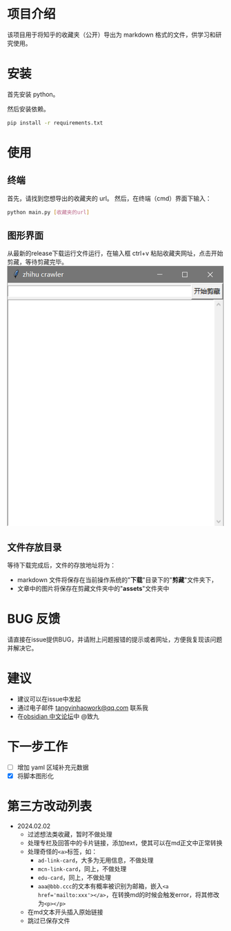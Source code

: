 # 项目介绍
该项目用于将知乎的收藏夹（公开）导出为 markdown 格式的文件，供学习和研究使用。

# 安装
首先安装 python。

然后安装依赖。
```bash
pip install -r requirements.txt
```
# 使用
## 终端
首先，请找到您想导出的收藏夹的 url。
然后，在终端（cmd）界面下输入：
```bash
python main.py [收藏夹的url]
```
## 图形界面
从最新的release下载运行文件运行，在输入框 ctrl+v 粘贴收藏夹网址，点击开始剪藏，等待剪藏完毕。
![img.png](demo.png)

## 文件存放目录
等待下载完成后，文件的存放地址将为：
- markdown 文件将保存在当前操作系统的"**下载**"目录下的"**剪藏**"文件夹下，
- 文章中的图片将保存在剪藏文件夹中的"**assets**"文件夹中

# BUG 反馈
请直接在issue提供BUG，并请附上问题报错的提示或者网址，方便我复现该问题并解决它。

# 建议
- 建议可以在issue中发起
- 通过电子邮件 tangyinhaowork@qq.com 联系我
- 在[obsidian 中文论坛](https://forum-zh.obsidian.md/)中 @致九

# 下一步工作
-[ ] 增加 yaml 区域补充元数据
-[x] 将脚本图形化

# 第三方改动列表

* 2024.02.02
    * 过滤想法类收藏，暂时不做处理
    * 处理专栏及回答中的卡片链接，添加text，使其可以在md正文中正常转换
    * 处理奇怪的```<a>```标签，如：
        * ```ad-link-card```，大多为无用信息，不做处理
        * ```mcn-link-card```，同上，不做处理
        * ```edu-card```，同上，不做处理
        * ```aaa@bbb.ccc```的文本有概率被识别为邮箱，嵌入```<a href='mailto:xxx'></a>```，在转换md的时候会触发error，将其修改为```<p></p>```
    * 在md文本开头插入原始链接
    * 跳过已保存文件